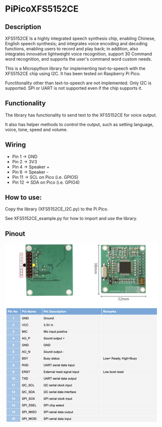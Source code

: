 # PiPicoXFS5152CE
## Description
XFS5152CE Is a highly integrated speech synthesis chip, enabling Chinese, English speech synthesis; and integrates voice encoding and decoding functions, enabling users to record and play back; in addition, also integrates innovative lightweight voice recognition, support 30 Command word recognition, and supports the user's command word custom needs.

This is a Micropython library for implementing text-to-speech with the XFS5152CE chip using I2C. It has been tested on Raspberry Pi Pico.

Functitonality other than text-to-speech are not implemented. Only I2C is supported. SPI or UART is not supported even if the chip supports it.

## Functionality
The library has functionality to send text to the XFS5152CE for voice output.

It also has helper methods to control the output, such as setting language, voice, tone, speed and volume.

## Wiring
* Pin 1 -> GND
* Pin 2 -> 3V3
* Pin 4 -> Speaker +
* Pin 6 -> Speaker -
* Pin 11 -> SCL on Pico (i.e. GPIO5)
* Pin 12 -> SDA on Pico (i.e. GPIO4)

## How to use:
Copy the library (XFS5152CE_I2C.py) to the Pi Pico.

See XFS5152CE_example.py for how to import and use the library.


## Pinout

![XFS5152CE Module Pinoutt](Documentation/XFS5152CE_Module_Pinout.png)
 
